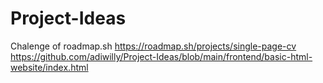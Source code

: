 # Project-Ideas
Chalenge of roadmap.sh
https://roadmap.sh/projects/single-page-cv
https://github.com/adiwilly/Project-Ideas/blob/main/frontend/basic-html-website/index.html
